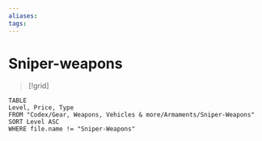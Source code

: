 ```yaml
---
aliases: 
tags: 
---
```


# Sniper-weapons

> [!grid]
> > 

``` dataview
TABLE
Level, Price, Type
FROM "Codex/Gear, Weapons, Vehicles & more/Armaments/Sniper-Weapons"
SORT Level ASC
WHERE file.name != "Sniper-Weapons"
```

